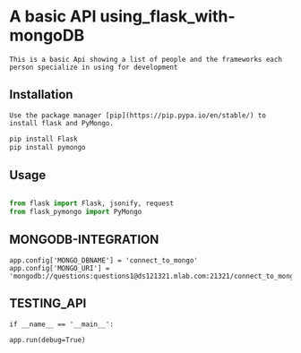 # A basic API using_flask_with-mongoDB

    This is a basic Api showing a list of people and the frameworks each person specialize in using for development



## Installation

    Use the package manager [pip](https://pip.pypa.io/en/stable/) to install flask and PyMongo.

```bash
pip install Flask
pip install pymongo
```


## Usage

```python

from flask import Flask, jsonify, request
from flask_pymongo import PyMongo


```


## MONGODB-INTEGRATION
    
    app.config['MONGO_DBNAME'] = 'connect_to_mongo'
    app.config['MONGO_URI'] = 'mongodb://questions:questions1@ds121321.mlab.com:21321/connect_to_mongo'





## TESTING_API  

    if __name__ == '__main__':
    
    app.run(debug=True)
